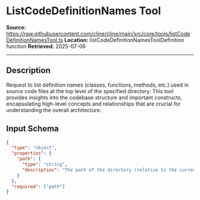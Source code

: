 # ListCodeDefinitionNames Tool

**Source:** https://raw.githubusercontent.com/cline/cline/main/src/core/tools/listCodeDefinitionNamesTool.ts
**Location:** listCodeDefinitionNamesToolDefinition function
**Retrieved:** 2025-07-06

---

## Description

Request to list definition names (classes, functions, methods, etc.) used in source code files at the top level of the specified directory. This tool provides insights into the codebase structure and important constructs, encapsulating high-level concepts and relationships that are crucial for understanding the overall architecture.

## Input Schema

```json
{
  "type": "object",
  "properties": {
    "path": {
      "type": "string",
      "description": "The path of the directory (relative to the current working directory) to list top level source code definitions for."
    }
  },
  "required": ["path"]
}
```